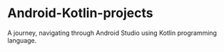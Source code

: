 # Android-Kotlin-projects
A journey, navigating through Android Studio using Kotlin programming language.
